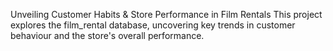 Unveiling Customer Habits & Store Performance in Film Rentals
This project explores the film_rental database, uncovering key trends in customer behaviour and the store's overall performance.
